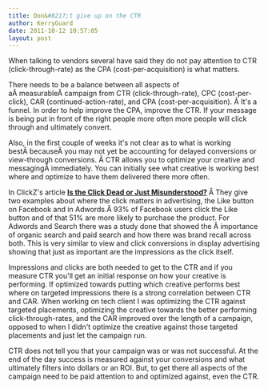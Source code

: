 ```yaml
---
title: Don&#8217;t give up on the CTR
author: KerryGuard
date: 2011-10-12 10:57:05
layout: post
---
```

When talking to vendors several have said they do not pay attention to CTR (click-through-rate) as the CPA (cost-per-acquisition) is what matters.

There needs to be a balance between all aspects of aÂ measurableÂ campaign from CTR (click-through-rate), CPC (cost-per-click), CAR (continued-action-rate), and CPA (cost-per-acquisition). Â It's a funnel. In order to help improve the CPA, improve the CTR. If your message is being put in front of the right people more often more people will click through and ultimately convert.

Also, in the first couple of weeks it's not clear as to what is working bestÂ becauseÂ you may not yet be accounting for delayed conversions or view-through conversions. Â CTR allows you to optimize your creative and messagingÂ immediately. You can initially see what creative is working best where and optimize to have them delivered there more often.

In ClickZ's article <strong><a title="Is the Click Dead or Just Misunderstood?" href="http://www.clickz.com/clickz/column/2116346/click-dead-misunderstood" target="_blank">Is the Click Dead or Just Misunderstood?</a> </strong>Â They give two examples about where the click matters in advertising, the Like button on Facebook and in Adwords.Â 93% of Facebook users click the Like button and of that 51% are more likely to purchase the product. For Adwords and Search there was a study done that showed the Â importance of organic search and paid search and how there was brand recall across both. This is very similar to view and click conversions in display advertising showing that just as important are the impressions as the click itself.

Impressions and clicks are both needed to get to the CTR and if you measure CTR you'll get an initial response on how your creative is performing. If optimized towards putting which creative performs best where on targeted impressions there is a strong correlation between CTR and CAR. When working on tech client I was optimizing the CTR against targeted placements, optimizing the creative towards the better performing click-through-rates, and the CAR improved over the length of a campaign, opposed to when I didn't optimize the creative against those targeted placements and just let the campaign run.

CTR does not tell you that your campaign was or was not successful. At the end of the day success is measured against your conversions and what ultimately filters into dollars or an ROI. But, to get there all aspects of the campaign need to be paid attention to and optimized against, even the CTR.
